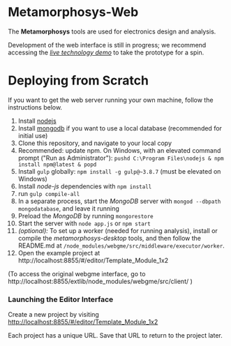 # Metamorphosys-Web #
The **Metamorphosys** tools are used for electronics design and analysis.

Development of the web interface is still in progress; we recommend accessing the [*live technology demo*](http://mmsapp.metamorphsoftware.com/dispatch/mmsapp) to take the prototype for a spin.

# Deploying from Scratch #
If you want to get the web server running your own machine, follow the instructions below.

1. Install [nodejs](http://nodejs.org/download/)
2. Install [mongodb](http://www.mongodb.org/downloads) if you want to use a local database (recommended for initial use)
3. Clone this repository, and navigate to your local copy
4. Recommended: update npm. On Windows, with an elevated command prompt ("Run as Administrator"): `pushd C:\Program Files\nodejs & npm install npm@latest & popd`
5. Install `gulp` globally: `npm install -g gulp@~3.8.7` (must be elevated on Windows)
6. Install *node-js* dependencies with `npm install`
7. run `gulp compile-all`
8. In a separate process, start the *MongoDB* server with `mongod --dbpath mongodatabase`, and leave it running
9. Preload the *MongoDB* by running `mongorestore`
10. Start the server with `node app.js` or `npm start`
11. _(optional):_ To set up a worker (needed for running analysis), install or compile the *metamorphosys-desktop* tools, and then follow the README.md at `/node_modules/webgme/src/middleware/executor/worker`.
12. Open the example project at http://localhost:8855/#/editor/Template_Module_1x2

(To access the original webgme interface, go to http://localhost:8855/extlib/node_modules/webgme/src/client/ )

### Launching the Editor Interface ###
Create a new project by visiting [http://localhost:8855/#/editor/Template_Module_1x2](http://localhost:8855/#/editor/Template_Module_1x2)

Each project has a unique URL. Save that URL to return to the project later.

